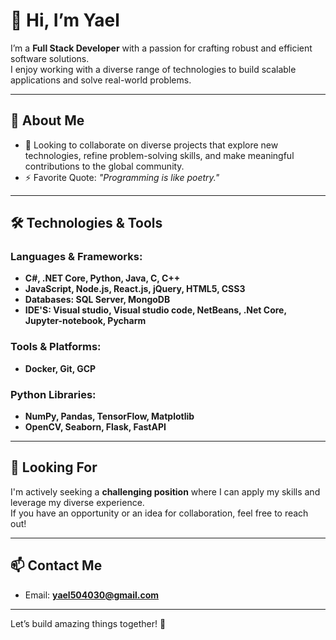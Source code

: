 # 👋 Hi, I’m Yael  

I’m a **Full Stack Developer** with a passion for crafting robust and efficient software solutions.  
I enjoy working with a diverse range of technologies to build scalable applications and solve real-world problems.  

---

## 🌟 About Me
<!--- - 🌱 Currently learning **Cloud Computing with GCP**. --->
- 💞️ Looking to collaborate on diverse projects that explore new technologies, refine problem-solving skills, and make meaningful contributions to the global community.
- ⚡ Favorite Quote: *"Programming is like poetry."*

---

## 🛠️ Technologies & Tools
### Languages & Frameworks:
- **C#, .NET Core, Python, Java, C, C++**  
- **JavaScript, Node.js, React.js, jQuery, HTML5, CSS3**  
- **Databases: SQL Server, MongoDB**
- **IDE'S: Visual studio, Visual studio code, NetBeans, .Net Core, Jupyter-notebook, Pycharm**

### Tools & Platforms:
- **Docker, Git, GCP**

### Python Libraries:
- **NumPy, Pandas, TensorFlow, Matplotlib**  
- **OpenCV, Seaborn, Flask, FastAPI**

---

## 🚀 Looking For
I'm actively seeking a **challenging position** where I can apply my skills and leverage my diverse experience.  
If you have an opportunity or an idea for collaboration, feel free to reach out!

---

## 📫 Contact Me
- Email: **yael504030@gmail.com**

---

Let’s build amazing things together! 🎉
